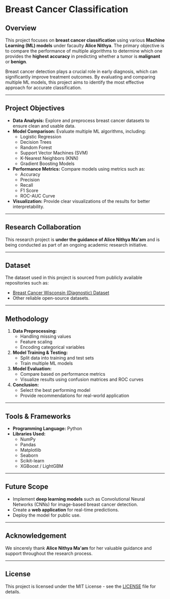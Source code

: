 # Breast Cancer Classification

## Overview
This project focuses on **breast cancer classification** using various **Machine Learning (ML) models** under facaulty **Alice Nithya**. The primary objective is to compare the performance of multiple algorithms to determine which one provides the **highest accuracy** in predicting whether a tumor is **malignant** or **benign**.

Breast cancer detection plays a crucial role in early diagnosis, which can significantly improve treatment outcomes. By evaluating and comparing multiple ML models, this project aims to identify the most effective approach for accurate classification.

---

## Project Objectives
- **Data Analysis:** Explore and preprocess breast cancer datasets to ensure clean and usable data.
- **Model Comparison:** Evaluate multiple ML algorithms, including:
  - Logistic Regression
  - Decision Trees
  - Random Forest
  - Support Vector Machines (SVM)
  - K-Nearest Neighbors (KNN)
  - Gradient Boosting Models
- **Performance Metrics:** Compare models using metrics such as:
  - Accuracy
  - Precision
  - Recall
  - F1 Score
  - ROC-AUC Curve
- **Visualization:** Provide clear visualizations of the results for better interpretability.

---

## Research Collaboration
This research project is **under the guidance of Alice Nithya Ma'am** and is being conducted as part of an ongoing academic research initiative.

---

## Dataset
The dataset used in this project is sourced from publicly available repositories such as:
- [Breast Cancer Wisconsin (Diagnostic) Dataset](https://www.kaggle.com/datasets/uciml/breast-cancer-wisconsin-data)
- Other reliable open-source datasets.

---

## Methodology
1. **Data Preprocessing:**
   - Handling missing values
   - Feature scaling
   - Encoding categorical variables
2. **Model Training & Testing:**
   - Split data into training and test sets
   - Train multiple ML models
3. **Model Evaluation:**
   - Compare based on performance metrics
   - Visualize results using confusion matrices and ROC curves
4. **Conclusion:**
   - Select the best performing model
   - Provide recommendations for real-world application

---

## Tools & Frameworks
- **Programming Language:** Python
- **Libraries Used:**
  - NumPy
  - Pandas
  - Matplotlib
  - Seaborn
  - Scikit-learn
  - XGBoost / LightGBM

---

## Future Scope
- Implement **deep learning models** such as Convolutional Neural Networks (CNNs) for image-based breast cancer detection.
- Create a **web application** for real-time predictions.
- Deploy the model for public use.

---

## Acknowledgement
We sincerely thank **Alice Nithya Ma'am** for her valuable guidance and support throughout the research process.

---

## License
This project is licensed under the MIT License - see the [LICENSE](LICENSE) file for details.
